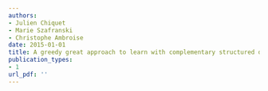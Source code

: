 ```yaml
---
authors: 
- Julien Chiquet
- Marie Szafranski
- Christophe Ambroise
date: 2015-01-01
title: A greedy great approach to learn with complementary structured datasets
publication_types:
- 1
url_pdf: ''
---
```

